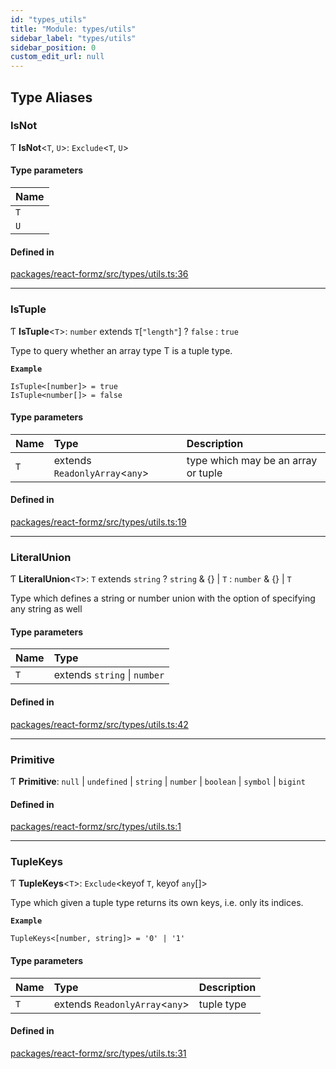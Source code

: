 ```yaml
---
id: "types_utils"
title: "Module: types/utils"
sidebar_label: "types/utils"
sidebar_position: 0
custom_edit_url: null
---
```


## Type Aliases

### IsNot

Ƭ **IsNot**<`T`, `U`\>: `Exclude`<`T`, `U`\>

#### Type parameters

| Name |
| :------ |
| `T` |
| `U` |

#### Defined in

[packages/react-formz/src/types/utils.ts:36](https://github.com/ZerryStack/react-formz/blob/main/packages/react-formz/src/types/utils.ts#L36)

___

### IsTuple

Ƭ **IsTuple**<`T`\>: `number` extends `T`[``"length"``] ? ``false`` : ``true``

Type to query whether an array type T is a tuple type.

**`Example`**

```
IsTuple<[number]> = true
IsTuple<number[]> = false
```

#### Type parameters

| Name | Type | Description |
| :------ | :------ | :------ |
| `T` | extends `ReadonlyArray`<`any`\> | type which may be an array or tuple |

#### Defined in

[packages/react-formz/src/types/utils.ts:19](https://github.com/ZerryStack/react-formz/blob/main/packages/react-formz/src/types/utils.ts#L19)

___

### LiteralUnion

Ƭ **LiteralUnion**<`T`\>: `T` extends `string` ? `string` & {} \| `T` : `number` & {} \| `T`

Type which defines a string or number union with the option of
specifying any string as well

#### Type parameters

| Name | Type |
| :------ | :------ |
| `T` | extends `string` \| `number` |

#### Defined in

[packages/react-formz/src/types/utils.ts:42](https://github.com/ZerryStack/react-formz/blob/main/packages/react-formz/src/types/utils.ts#L42)

___

### Primitive

Ƭ **Primitive**: ``null`` \| `undefined` \| `string` \| `number` \| `boolean` \| `symbol` \| `bigint`

#### Defined in

[packages/react-formz/src/types/utils.ts:1](https://github.com/ZerryStack/react-formz/blob/main/packages/react-formz/src/types/utils.ts#L1)

___

### TupleKeys

Ƭ **TupleKeys**<`T`\>: `Exclude`<keyof `T`, keyof `any`[]\>

Type which given a tuple type returns its own keys, i.e. only its indices.

**`Example`**

```
TupleKeys<[number, string]> = '0' | '1'
```

#### Type parameters

| Name | Type | Description |
| :------ | :------ | :------ |
| `T` | extends `ReadonlyArray`<`any`\> | tuple type |

#### Defined in

[packages/react-formz/src/types/utils.ts:31](https://github.com/ZerryStack/react-formz/blob/main/packages/react-formz/src/types/utils.ts#L31)
